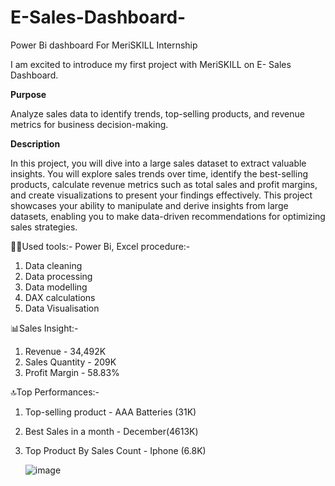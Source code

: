 # E-Sales-Dashboard-
Power Bi dashboard For MeriSKILL Internship

I am excited to introduce my first project with MeriSKILL on E- Sales Dashboard.

**Purpose** 

Analyze sales data to identify trends, top-selling products, and revenue metrics for business decision-making.


**Description**

In this project, you will dive into a large sales dataset to extract valuable insights. You will explore sales trends over time, identify the best-selling products, calculate revenue metrics such as total sales and profit margins, and create visualizations to present your findings effectively. This project showcases your ability to manipulate and derive insights from large datasets, enabling you to make data-driven recommendations for optimizing sales strategies.

👩‍💻Used tools:- Power Bi, Excel
procedure:-
1) Data cleaning
2) Data processing
3) Data modelling
4) DAX calculations
5) Data Visualisation

📊Sales Insight:-
1) Revenue - 34,492K
2) Sales Quantity - 209K
3) Profit Margin - 58.83%

🔝Top Performances:-
1) Top-selling product - AAA Batteries (31K)
2) Best Sales in a month - December(4613K)
3) Top Product By Sales Count - Iphone (6.8K)

   ![image](https://github.com/basudeb24/E-Sales-Dashboard-/assets/43643452/1de82a64-0ec7-461a-a023-b456668e9b9a)


